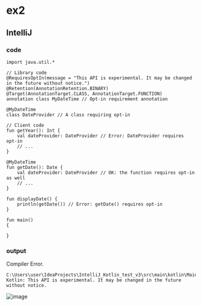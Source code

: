 # ex2
## IntelliJ
### code
    import java.util.*
    
    // Library code
    @RequiresOptIn(message = "This API is experimental. It may be changed in the future without notice.")
    @Retention(AnnotationRetention.BINARY)
    @Target(AnnotationTarget.CLASS, AnnotationTarget.FUNCTION)
    annotation class MyDateTime // Opt-in requirement annotation
    
    @MyDateTime
    class DateProvider // A class requiring opt-in
    
    // Client code
    fun getYear(): Int {
        val dateProvider: DateProvider // Error: DateProvider requires opt-in
        // ...
    }
    
    @MyDateTime
    fun getDate(): Date {
        val dateProvider: DateProvider // OK: the function requires opt-in as well
        // ...
    }
    
    fun displayDate() {
        println(getDate()) // Error: getDate() requires opt-in
    }
    
    fun main()
    {
    
    }
### output
Compiler Error.

    C:\Users\user\IdeaProjects\IntelliJ_Kotlin_test_v3\src\main\kotlin\Main.kt:14:23
    Kotlin: This API is experimental. It may be changed in the future without notice.

![image](https://github.com/40843245/Kotlin_Code_Practice/assets/75050655/bf0cabed-efa8-443e-b2a3-8074d684b893)
